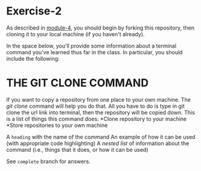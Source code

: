 # Exercise-2

As described in [module-4](https://github.com/INFO-201/m4-git-intro), you should begin by forking this repository, then cloning it to your local machine (if you haven't already).

In the space below, you'll provide some information about a terminal command you've learned thus far in the class. In particular, you should include the following:

THE GIT CLONE COMMAND
=====================
If you want to copy a repository from one place to your own machine. The _git clone_ command will help you do that. All you have to do is type in git clone the url link into terminal, then the repository will be copied down. This is a list of things this command does:
*Clone repository to your machine
*Store repositories to your own machine


A `heading` with the name of the command
An example of how it can be used (with appropriate code highlighting)
A _nested list_ of information about the command (i.e., things that it does, or how it can be used)

See `complete` branch for answers.
